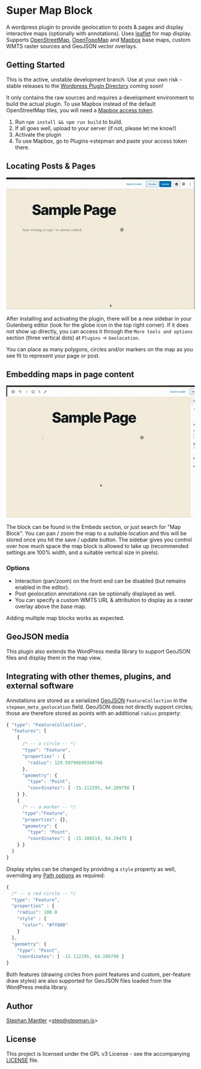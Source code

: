 # Super Map Block
A wordpress plugin to provide geolocation to posts &amp; pages and display interactive maps (optionally with annotations). Uses [leaflet](https://leafletjs.com) for map display. Supports [OpenStreetMap](http://openstreetmap.org), [OpenTopoMap](http://opentopomap.org) and [Mapbox](https://www.mapbox.com) base maps, custom WMTS raster sources and GeoJSON vector overlays.

## Getting Started

This is the active, unstable development branch. Use at your own risk - stable releases to the [Wordpress Plugin Directory](https://wordpress.org/plugins/) coming soon!

It only contains the raw sources and requires a development environment to build the actual plugin. To use Mapbox instead of the default OpenStreetMap tiles, you will need a [Mapbox access token](https://docs.mapbox.com/help/how-mapbox-works/access-tokens/).

1. Run `npm install && npm run build` to build.
1. If all goes well, upload to your server (if not, please let me know!)
1. Activate the plugin
1. To use Mapbox, go to Plugins->stepman and paste your access token there.

## Locating Posts & Pages

![](doc/media/locate-page.gif)

After installing and activating the plugin, there will be a new sidebar in your Gutenberg editor (look for the globe icon in the top right corner). If it does not show up directly, you can access it through the `More tools and options` section (three vertical dots) at `Plugins` -> `Geolocation`.

You can place as many polygons, circles and/or markers on the map as you see fit to represent your page or post.

## Embedding maps in page content

![](doc/media/gutenberg-block.gif)

The block can be found in the Embeds section, or just search for "Map Block". You can pan / zoom the map to a suitable location and this will be stored once you hit the save / update button. The sidebar gives you control over how much space the map block is allowed to take up (recommended settings are 100% width, and a suitable vertical size in pixels).

### Options
* Interaction (pan/zoom) on the front end can be disabled (but remains enabled in the editor).
* Post geolocation annotations can be optionally displayed as well.
* You can specify a custom WMTS URL & attribution to display as a raster overlay above the base map.

Adding multiple map blocks works as expected.

## GeoJSON media

This plugin also extends the WordPress media library to support GeoJSON files and display them in the map view.

## Integrating with other themes, plugins, and external software

Annotations are stored as a serialized [GeoJSON](https://geojson.org) `FeatureCollection` in the `stepman_meta_geolocation` field. GeoJSON does not directly support circles; those are therefore stored as points with an additional `radius` property:

```javascript
{ "type": "FeatureCollection",
  "features": [
    {
      /* -- a circle -- */
      "type": "Feature",   
      "properties" : {
        "radius": 129.59796699348766
      },
      "geometry": {
        "type": "Point",
        "coordinates": [ -15.112295, 64.289798 ]
    } },
    {
      /* -- a marker -- */
      "type":"Feature",
      "properties": {},
      "geometry": {
        "type": "Point",
        "coordinates": [ -15.108519, 64.29475 ]
    } }
  ]
}
```

Display styles can be changed by providing a `style` property as well, overriding any [Path options](https://leafletjs.com/reference-1.6.0.html#path-option) as required:

```javascript
{
  /* -- a red circle -- */
  "type": "Feature",   
  "properties" : {
    "radius": 100.0
    "style" : {
      "color": "#ff000"
    }
  },
  "geometry": {
    "type": "Point",
    "coordinates": [ -15.112295, 64.289798 ]
}
```

Both features (drawing circles from point features and custom, per-feature draw styles) are also supported for GeoJSON files loaded from the WordPress media library.

## Author

[Stephan Mantler](http://www.stephanmantler.com/)
<[step@stepman.is](mailto:step@stepman.is)>

## License

This project is licensed under the GPL v3 License - see the accompanying [LICENSE](LICENSE) file.
